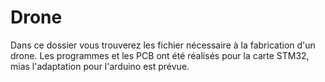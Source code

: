 # Drone
Dans ce dossier vous trouverez les fichier nécessaire à la fabrication d'un drone.
Les programmes et les PCB ont été réalisés pour la carte STM32, mias l'adaptation pour l'arduino est prévue.
